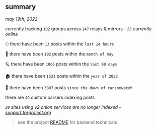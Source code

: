 
## summary
_may 19th, 2022_

currently tracking `102` groups across `147` relays & mirrors - _`55` currently online_

⏲ there have been `13` posts within the `last 24 hours`

🦈 there have been `192` posts within the `month of may`

🪐 there have been `1065` posts within the `last 90 days`

🏚 there have been `1521` posts within the `year of 2022`

🦕 there have been `3807` posts `since the dawn of ransomwatch`

there are `49` custom parsers indexing posts

_`20` sites using v2 onion services are no longer indexed - [support.torproject.org](https://support.torproject.org/onionservices/v2-deprecation/)_

> see the project [README](https://github.com/joshhighet/ransomwatch#ransomwatch--) for backend technicals
